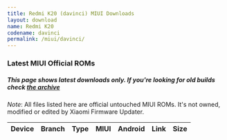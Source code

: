 ```yaml
---
title: Redmi K20 (davinci) MIUI Downloads
layout: download
name: Redmi K20
codename: davinci
permalink: /miui/davinci/
---
```

### Latest MIUI Official ROMs
##### This page shows latest downloads only. If you're looking for old builds check [the archive](/archive/miui/davinci/)
*Note*: All files listed here are official untouched MIUI ROMs. It's not owned, modified or edited by Xiaomi Firmware Updater.


<div class="table-responsive-md" id="table-wrapper">
<table id="firmware" class="compact table table-striped table-hover table-sm">
    <thead class="thead-dark">
        <tr>
            <th>Device</th>
            <th>Branch</th>
            <th>Type</th>
            <th>MIUI</th>
            <th>Android</th>
            <th>Link</th>
            <th>Size</th>
        </tr>
    </thead>
    <script>loadMiuiDownloads('davinci')</script>
</table>
</div>



